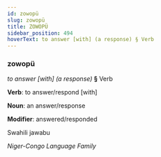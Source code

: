 ```yaml
---
id: zowopü
slug: zowopü
title: ZOWOPÜ
sidebar_position: 494
hoverText: to answer [with] (a response) § Verb
---
```


### zowopü

*to answer [with] (a response)* **§** Verb

**Verb**: to answer/respond [with]

**Noun**: an answer/response

**Modifier**: answered/responded

Swahili jawabu 

*Niger-Congo Language Family*